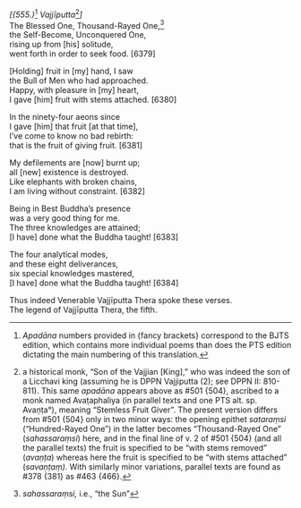 *\[{555.}*[^1] *Vajjīputta*[^2]*\]*  
The Blessed One, Thousand-Rayed One,[^3]  
the Self-Become, Unconquered One,  
rising up from \[his\] solitude,  
went forth in order to seek food. \[6379\]

\[Holding\] fruit in \[my\] hand, I saw  
the Bull of Men who had approached.  
Happy, with pleasure in \[my\] heart,  
I gave \[him\] fruit with stems attached. \[6380\]

In the ninety-four aeons since  
I gave \[him\] that fruit \[at that time\],  
I’ve come to know no bad rebirth:  
that is the fruit of giving fruit. \[6381\]

My defilements are \[now\] burnt up;  
all \[new\] existence is destroyed.  
Like elephants with broken chains,  
I am living without constraint. \[6382\]

Being in Best Buddha’s presence  
was a very good thing for me.  
The three knowledges are attained;  
\[I have\] done what the Buddha taught! \[6383\]

The four analytical modes,  
and these eight deliverances,  
six special knowledges mastered,  
\[I have\] done what the Buddha taught! \[6384\]

Thus indeed Venerable Vajjīputta Thera spoke these verses.  
The legend of Vajjīputta Thera, the fifth.

[^1]: *Apadāna* numbers provided in {fancy brackets} correspond to the BJTS edition, which contains more individual poems than does the PTS edition dictating the main numbering of this translation.

[^2]: a historical monk, “Son of the Vajjian \[King\],” who was indeed the son of a Licchavi king (assuming he is DPPN Vajjiputta (2); see DPPN II: 810-811). This same *apadāna* appears above as \#501 {504}, ascribed to a monk named Avaṭaphaliya (in parallel texts and one PTS alt. sp. Avaṇṭa°), meaning “Stemless Fruit Giver”. The present version differs from \#501 {504} only in two minor ways: the opening epithet *sataraṃsi* (“Hundred-Rayed One”) in the latter becomes “Thousand-Rayed One” (*sahassaraṃsi*) here, and in the final line of v. 2 of \#501 {504} (and all the parallel texts) the fruit is specified to be “with stems removed” (*avaṇṭa*) whereas here the fruit is specified to be “with stems attached” (*savaṇṭaṃ).* With similarly minor variations, parallel texts are found as \#378 {381} as \#463 {466}.

[^3]: *sahassaraṃsi,* i.e., “the Sun”
